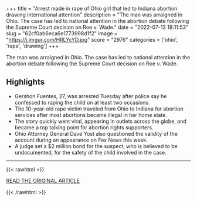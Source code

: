 +++
title = "Arrest made in rape of Ohio girl that led to Indiana abortion drawing international attention"
description = "The man was arraigned in Ohio. The case has led to national attention in the abortion debate following the Supreme Court decision on Roe v. Wade."
date = "2022-07-13 18:11:53"
slug = "62cf0ab6eca6e1773998d1f2"
image = "https://i.imgur.com/HRLYcYD.jpg"
score = "2976"
categories = ['ohio', 'rape', 'drawing']
+++

The man was arraigned in Ohio. The case has led to national attention in the abortion debate following the Supreme Court decision on Roe v. Wade.

## Highlights

- Gershon Fuentes, 27, was arrested Tuesday after police say he confessed to raping the child on at least two occasions.
- The 10-year-old rape victim traveled from Ohio to Indiana for abortion services after most abortions became illegal in her home state.
- The story quickly went viral, appearing in outlets across the globe, and became a top talking point for abortion rights supporters.
- Ohio Attorney General Dave Yost also questioned the validity of the account during an appearance on Fox News this week.
- A judge set a $2 million bond for the suspect, who is believed to be undocumented, for the safety of the child involved in the case.

---

{{< rawhtml >}}
  <p class="article-category">
    <a target="_blank" href="https://www.dispatch.com/story/news/2022/07/13/columbus-man-charged-rape-10-year-old-led-abortion-in-indiana/10046625002/">READ THE ORIGINAL ARTICLE</a>
  </p>
{{< /rawhtml >}}
